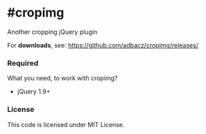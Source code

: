#cropimg
=======

Another cropping jQuery plugin

For **downloads**, see:
https://github.com/adbacz/cropimg/releases/

### Required
What you need, to work with cropimg?
- jQuery 1.9+

### License
This code is licensed under MIT License.
